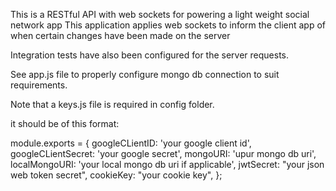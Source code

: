 This is a RESTful API with web sockets for powering a light weight social network app
This application applies web sockets to inform the client app of when certain changes have been made on the server

Integration tests have also been configured for the server requests.

See app.js file to properly configure mongo db connection to suit requirements.

Note that a keys.js file is required in config folder.

it should be of this format:

module.exports = {
    googleCLientID: 'your google client id',
    googleCLientSecret: 'your google secret',
    mongoURI: 'upur mongo db uri',
    localMongoURI: 'your local mongo db uri if applicable',
    jwtSecret: "your json web token secret",
    cookieKey: "your cookie key",
};